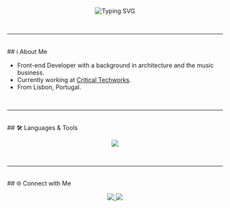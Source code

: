 <br/>
<p align="center">
  <img src="https://readme-typing-svg.herokuapp.com?font=Fira+Code&size=30&pause=1000&center=true&vCenter=true&width=500&lines=Hi+there+👋;I'm+Guilherme+🚀;Front-end+Developer+💻" alt="Typing SVG" />
</p>
<br/>

---

<br/>
## ℹ About Me

- Front-end Developer with a background in architecture and the music business.
- Currently working at [Critical Techworks](https://www.linkedin.com/company/criticaltechworks/).
- From Lisbon, Portugal.
<br/>

---

<br/>
## 🛠️ Languages & Tools

<p align="center">
  <a href="https://skillicons.dev">
    <img src="https://skillicons.dev/icons?i=js,html,css,ts,react,nodejs,jest,git" />
  </a>
</p>
<br/>

---

<br/>
## 🌐 Connect with Me

<p align="center">
  <a href="https://www.linkedin.com/in/guilherme-sg-silva/">
    <img src="https://img.shields.io/badge/-LinkedIn-0077B5?logo=linkedin&logoColor=white&style=flat" />
  </a>
  <!-- <a href="https://YOUR-PORTFOLIO.com">
    <img src="https://img.shields.io/badge/-Portfolio-FF5722?logo=Google-Chrome&logoColor=white&style=flat" />
  </a> -->
  <a href="mailto:silva.gsg@gmail.com">
    <img src="https://img.shields.io/badge/-Email-D14836?logo=gmail&logoColor=white&style=flat" />
  </a>
</p>
<br/>
